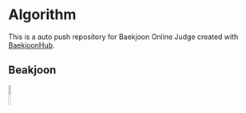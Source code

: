 # Algorithm
This is a auto push repository for Baekjoon Online Judge created with [BaekjoonHub](https://github.com/BaekjoonHub/BaekjoonHub).

## Beakjoon
<img width="10%" src=https://github.com/kookjd7759/Algorithm/assets/67672017/b415e477-0992-4e1a-bbda-f1336944103f/>
